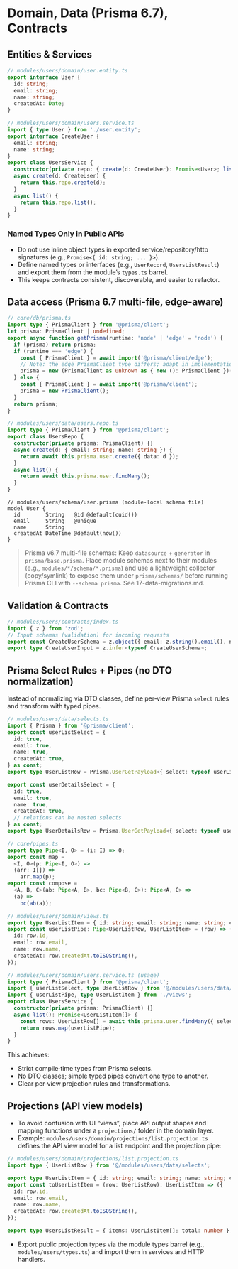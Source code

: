 # Domain, Data (Prisma 6.7), Contracts

## Entities & Services

```ts
// modules/users/domain/user.entity.ts
export interface User {
  id: string;
  email: string;
  name: string;
  createdAt: Date;
}

// modules/users/domain/users.service.ts
import { type User } from './user.entity';
export interface CreateUser {
  email: string;
  name: string;
}
export class UsersService {
  constructor(private repo: { create(d: CreateUser): Promise<User>; list(): Promise<User[]> }) {}
  async create(d: CreateUser) {
    return this.repo.create(d);
  }
  async list() {
    return this.repo.list();
  }
}
```

### Named Types Only in Public APIs

- Do not use inline object types in exported service/repository/http signatures (e.g., `Promise<{ id: string; ... }>`).
- Define named types or interfaces (e.g., `UserRecord`, `UsersListResult`) and export them from the module’s `types.ts` barrel.
- This keeps contracts consistent, discoverable, and easier to refactor.

## Data access (Prisma 6.7 multi-file, edge-aware)

```ts
// core/db/prisma.ts
import type { PrismaClient } from '@prisma/client';
let prisma: PrismaClient | undefined;
export async function getPrisma(runtime: 'node' | 'edge' = 'node') {
  if (prisma) return prisma;
  if (runtime === 'edge') {
    const { PrismaClient } = await import('@prisma/client/edge');
    // Note: the edge PrismaClient type differs; adapt in implementation
    prisma = new (PrismaClient as unknown as { new (): PrismaClient })();
  } else {
    const { PrismaClient } = await import('@prisma/client');
    prisma = new PrismaClient();
  }
  return prisma;
}
```

```ts
// modules/users/data/users.repo.ts
import type { PrismaClient } from '@prisma/client';
export class UsersRepo {
  constructor(private prisma: PrismaClient) {}
  async create(d: { email: string; name: string }) {
    return await this.prisma.user.create({ data: d });
  }
  async list() {
    return await this.prisma.user.findMany();
  }
}
```

```prisma
// modules/users/schema/user.prisma (module-local schema file)
model User {
  id        String   @id @default(cuid())
  email     String   @unique
  name      String
  createdAt DateTime @default(now())
}
```

> Prisma v6.7 multi-file schemas: Keep `datasource` + `generator` in `prisma/base.prisma`. Place module schemas next to their modules (e.g., `modules/*/schema/*.prisma`) and use a lightweight collector (copy/symlink) to expose them under `prisma/schemas/` before running Prisma CLI with `--schema prisma`. See 17-data-migrations.md.

## Validation & Contracts

```ts
// modules/users/contracts/index.ts
import { z } from 'zod';
// Input schemas (validation) for incoming requests
export const CreateUserSchema = z.object({ email: z.string().email(), name: z.string().min(1) });
export type CreateUserInput = z.infer<typeof CreateUserSchema>;
```

## Prisma Select Rules + Pipes (no DTO normalization)

Instead of normalizing via DTO classes, define per‑view Prisma `select` rules and transform with typed pipes.

```ts
// modules/users/data/selects.ts
import { Prisma } from '@prisma/client';
export const userListSelect = {
  id: true,
  email: true,
  name: true,
  createdAt: true,
} as const;
export type UserListRow = Prisma.UserGetPayload<{ select: typeof userListSelect }>;

export const userDetailsSelect = {
  id: true,
  email: true,
  name: true,
  createdAt: true,
  // relations can be nested selects
} as const;
export type UserDetailsRow = Prisma.UserGetPayload<{ select: typeof userDetailsSelect }>;
```

```ts
// core/pipes.ts
export type Pipe<I, O> = (i: I) => O;
export const map =
  <I, O>(p: Pipe<I, O>) =>
  (arr: I[]) =>
    arr.map(p);
export const compose =
  <A, B, C>(ab: Pipe<A, B>, bc: Pipe<B, C>): Pipe<A, C> =>
  (a) =>
    bc(ab(a));
```

```ts
// modules/users/domain/views.ts
export type UserListItem = { id: string; email: string; name: string; createdAt: string };
export const userListPipe: Pipe<UserListRow, UserListItem> = (row) => ({
  id: row.id,
  email: row.email,
  name: row.name,
  createdAt: row.createdAt.toISOString(),
});
```

```ts
// modules/users/domain/users.service.ts (usage)
import type { PrismaClient } from '@prisma/client';
import { userListSelect, type UserListRow } from '@/modules/users/data/selects';
import { userListPipe, type UserListItem } from './views';
export class UsersService {
  constructor(private prisma: PrismaClient) {}
  async list(): Promise<UserListItem[]> {
    const rows: UserListRow[] = await this.prisma.user.findMany({ select: userListSelect });
    return rows.map(userListPipe);
  }
}
```

This achieves:

- Strict compile‑time types from Prisma selects.
- No DTO classes; simple typed pipes convert one type to another.
- Clear per‑view projection rules and transformations.

## Projections (API view models)

- To avoid confusion with UI “views”, place API output shapes and mapping functions under a `projections/` folder in the domain layer.
- Example: `modules/users/domain/projections/list.projection.ts` defines the API view model for a list endpoint and the projection pipe:

```ts
// modules/users/domain/projections/list.projection.ts
import type { UserListRow } from '@/modules/users/data/selects';

export type UserListItem = { id: string; email: string; name: string; createdAt: string };
export const toUserListItem = (row: UserListRow): UserListItem => ({
  id: row.id,
  email: row.email,
  name: row.name,
  createdAt: row.createdAt.toISOString(),
});

export type UsersListResult = { items: UserListItem[]; total: number };
```

- Export public projection types via the module types barrel (e.g., `modules/users/types.ts`) and import them in services and HTTP handlers.
